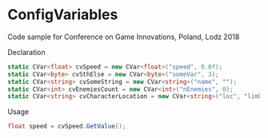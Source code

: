 # ConfigVariables
Code sample for Conference on Game Innovations, Poland, Lodz 2018

Declaration
```C#
static CVar<float> cvSpeed = new CVar<float>("speed", 0.0f);
static CVar<byte> cvSthElse = new CVar<byte>("someVar", 3);
static CVar<string> cvSomeString = new CVar<string>("name", "");
static CVar<int> cvEnemiesCount = new CVar<int>("nEnemies", 0);
static CVar<string> cvCharacterLocation = new CVar<string>("loc", "limbo");
```

Usage

```C#
float speed = cvSpeed.GetValue();
```
